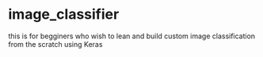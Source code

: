 # image_classifier
this is for begginers who wish to lean and build custom image classification from the scratch using Keras
